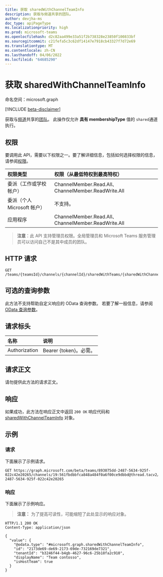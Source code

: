 ```yaml
---
title: 获取 sharedWithChannelTeamInfo
description: 获取与频道共享的团队。
author: devjha-ms
doc_type: apiPageType
ms.localizationpriority: high
ms.prod: microsoft-teams
ms.openlocfilehash: d2c82aa499e33a51f2b738328e23850f100833bf
ms.sourcegitcommit: c21fefa5c3c62df14147e7918cb43327f7d72e69
ms.translationtype: MT
ms.contentlocale: zh-CN
ms.lasthandoff: 04/06/2022
ms.locfileid: "64685290"
---
```

# <a name="get-sharedwithchannelteaminfo"></a>获取 sharedWithChannelTeamInfo
命名空间：microsoft.graph

[!INCLUDE [beta-disclaimer](../../includes/beta-disclaimer.md)]

获取与[频道](../resources/channel.md)共享的[团队](../resources/sharedwithchannelteaminfo.md)。 此操作仅允许 **具有 membershipType** 值的 `shared`通道执行。

## <a name="permissions"></a>权限
要调用此 API，需要以下权限之一。要了解详细信息，包括如何选择权限的信息，请参阅[权限](/graph/permissions-reference)。

|权限类型|权限（从最低特权到最高特权）|
|:---|:---|
|委派（工作或学校帐户）|ChannelMember.Read.All、 ChannelMember.ReadWrite.All |
|委派（个人 Microsoft 帐户）|不支持。|
|应用程序|ChannelMember.Read.All、 ChannelMember.ReadWrite.All |

> **注意**：此 API 支持管理员权限。全局管理员和 Microsoft Teams 服务管理员可以访问自己不是其中成员的团队。

## <a name="http-request"></a>HTTP 请求

<!-- {
  "blockType": "ignored"
}
-->
``` http
GET /teams/{teamsId}/channels/{channelId}/sharedWithTeams/{sharedWithChannelTeamInfoId}
```

## <a name="optional-query-parameters"></a>可选的查询参数
此方法不支持帮助自定义响应的 OData 查询参数。 若要了解一般信息，请参阅 [OData 查询参数](/graph/query-parameters)。

## <a name="request-headers"></a>请求标头
|名称|说明|
|:---|:---|
|Authorization|Bearer {token}。必需。|

## <a name="request-body"></a>请求正文
请勿提供此方法的请求正文。

## <a name="response"></a>响应

如果成功，此方法在响应正文中返回 `200 OK` 响应代码和 [sharedWithChannelTeamInfo](../resources/sharedwithchannelteaminfo.md) 对象。

## <a name="examples"></a>示例

### <a name="request"></a>请求
下面展示了示例请求。
<!-- {
  "blockType": "request",
  "name": "get_sharedwithchannelteaminfo"
}
-->
``` http
GET https://graph.microsoft.com/beta/teams/893075dd-2487-5634-925f-022c42e20265/channels/19:561fbdbbfca848a484f0a6f00ce9dbbd@thread.tacv2/sharedWithTeams/893075dd-2487-5634-925f-022c42e20265
```


### <a name="response"></a>响应
下面展示了示例响应。
>**注意：** 为了提高可读性，可能缩短了此处显示的响应对象。
<!-- {
  "blockType": "response",
  "truncated": true,
  "@odata.type": "microsoft.graph.sharedWithChannelTeamInfo"
}
-->
``` http
HTTP/1.1 200 OK
Content-Type: application/json

{
  "value": {
    "@odata.type": "#microsoft.graph.sharedWithChannelTeamInfo",
    "id": "2173de69-de69-2173-69de-732169de7321",
    "tenantId": "b3246f44-b4gb-4627-96c6-25b18fa2c910",
    "displayName": "Team contosso",
    "isHostTeam": true
  }
}
```

